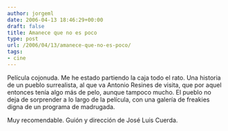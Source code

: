 ```yaml
---
author: jorgeml
date: 2006-04-13 18:46:29+00:00
draft: false
title: Amanece que no es poco
type: post
url: /2006/04/13/amanece-que-no-es-poco/
tags:
- cine
---
```


Película cojonuda. Me he estado partiendo la caja todo el rato. Una historia de un pueblo surrealista, al que va Antonio Resines de visita, que por aquel entonces tenía algo más de pelo, aunque tampoco mucho. El pueblo no deja de sorprender a lo largo de la película, con una galería de freakies digna de un programa de madrugada.

Muy recomendable. Guión y dirección de José Luis Cuerda.
